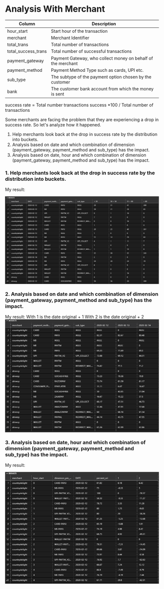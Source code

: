 # Analysis With Merchant

| Column               | Description                                           |
|----------------------|-------------------------------------------------------|
| hour_start           | Start hour of the transaction                         |
| merchant             | Merchant Identifier                                   |
| total_trans          | Total number of transactions                          |
| total_success_trans  | Total number of successful transactions                      |
| payment_gateway      | Payment Gateway, who collect money on behalf of the merchant |
| payment_method       | Payment Method Type such as cards, UPI etc.                  |
| sub_type             | The subtype of the payment option chosen by the customer     |
| bank                 | The customer bank account from which the money is sent       |

success rate = Total number transactions success *100 / Total number of transactions

Some merchants are facing the problem that they are experiencing a drop in success rate. So let's analyze how it happened.

1. Help merchants look back at the drop in success rate by the distribution into buckets.
2. Analysis based on date and which combination of dimension (payment_gateway, payment_method and sub_type) has the impact.
3. Analysis based on date, hour and which combination of dimension (payment_gateway, payment_method and sub_type) has the impact.


### 1. Help merchants look back at the drop in success rate by the distribution into buckets.
   My result:
   
<img align="center" alt="analysis_based_on_range_percent" src="https://github.com/haleylearn/merchant/blob/main/analysis_based_on_range_percent.png" />


### 2. Analysis based on date and which combination of dimension (payment_gateway, payment_method and sub_type) has the impact.
   My result:
   With 1 is the date original + 1
   With 2 is the date original + 2
<img align="center" alt="get_analysis_based_on_date_with_dimension" src="https://github.com/haleylearn/merchant/blob/main/get_analysis_based_on_date_with_dimension.png" />


### 3. Analysis based on date, hour and which combination of dimension (payment_gateway, payment_method and sub_type) has the impact.
   My result:
   
<img align="center" alt="get_analysis_based_on_hour_date_and_dimension.png" src="https://github.com/haleylearn/merchant/blob/main/table_w_other_date_exclude_null.png" />
